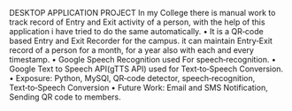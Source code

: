 DESKTOP APPLICATION PROJECT
In my College there is manual work to track record of Entry and Exit activity of a person, with the help of this application i have tried to do the same automatically.
• It is a QR‑code based Entry and Exit Recorder for the campus. it can maintain Entry‑Exit record of a person for a month, for a year also with each
and every timestamp.
• Google Speech Recognition used For speech‑recognition.
• Google Text to Speech API(gTTS API) used for Text‑to‑Speech Conversion.
• Exposure: Python, MySQl, QR‑code detector, speech‑recognition, Text‑to‑Speech Conversion
• Future Work: Email and SMS Notification, Sending QR code to members.

